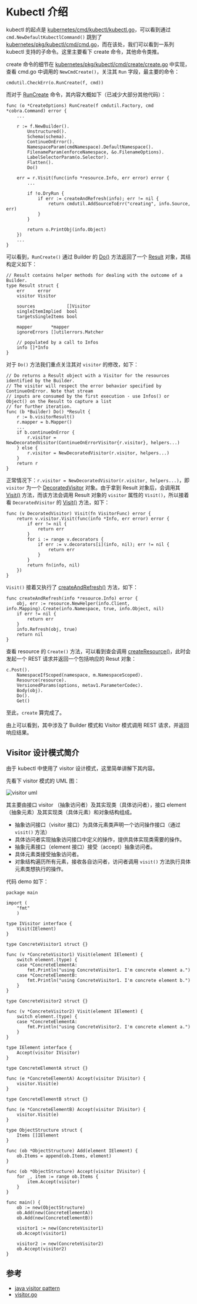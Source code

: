 # Kubectl 介绍

kubectl 的起点是 [kubernetes/cmd/kubectl/kubectl.go](https://github.com/kubernetes/kubernetes/blob/release-1.13/cmd/kubectl/kubectl.go)，可以看到通过 `cmd.NewDefaultKubectlCommand()` 跳到了 [kubernetes/pkg/kubectl/cmd/cmd.go](https://github.com/kubernetes/kubernetes/blob/release-1.13/pkg/kubectl/cmd/cmd.go#L447)，而在该处，我们可以看到一系列 kubectl 支持的子命令。这里主要看下 create 命令，其他命令类推。

create 命令的细节在 [kubernetes/pkg/kubectl/cmd/create/create.go](https://github.com/kubernetes/kubernetes/blob/release-1.13/pkg/kubectl/cmd/create/create.go#L93) 中实现，查看 cmd.go 中调用的 `NewCmdCreate()`，关注其 `Run` 字段，最主要的命令：

```
cmdutil.CheckErr(o.RunCreate(f, cmd))
```

而对于 [RunCreate](https://github.com/kubernetes/kubernetes/blob/release-1.13/pkg/kubectl/cmd/create/create.go#L206) 命令，其内容大概如下（已减少大部分其他代码）：
```
func (o *CreateOptions) RunCreate(f cmdutil.Factory, cmd *cobra.Command) error {
	...

	r := f.NewBuilder().
		Unstructured().
		Schema(schema).
		ContinueOnError().
		NamespaceParam(cmdNamespace).DefaultNamespace().
		FilenameParam(enforceNamespace, &o.FilenameOptions).
		LabelSelectorParam(o.Selector).
		Flatten().
		Do()

	err = r.Visit(func(info *resource.Info, err error) error {
		...

		if !o.DryRun {
			if err := createAndRefresh(info); err != nil {
				return cmdutil.AddSourceToErr("creating", info.Source, err)
			}
		}

		return o.PrintObj(info.Object)
	})
	...
}
```

可以看到，`RunCreate()` 通过 Builder 的 [Do()](https://github.com/kubernetes/cli-runtime/blob/release-1.13/pkg/genericclioptions/resource/builder.go#L1072) 方法返回了一个 [Result](https://github.com/kubernetes/cli-runtime/blob/release-1.13/pkg/genericclioptions/resource/result.go#L37) 对象，其结构定义如下：
```
// Result contains helper methods for dealing with the outcome of a Builder.
type Result struct {
	err     error
	visitor Visitor

	sources            []Visitor
	singleItemImplied  bool
	targetsSingleItems bool

	mapper       *mapper
	ignoreErrors []utilerrors.Matcher

	// populated by a call to Infos
	info []*Info
}
```

对于 `Do()` 方法我们重点关注其对 `visitor` 的修改，如下：
```
// Do returns a Result object with a Visitor for the resources identified by the Builder.
// The visitor will respect the error behavior specified by ContinueOnError. Note that stream
// inputs are consumed by the first execution - use Infos() or Object() on the Result to capture a list
// for further iteration.
func (b *Builder) Do() *Result {
	r := b.visitorResult()
	r.mapper = b.Mapper()
	...
	if b.continueOnError {
		r.visitor = NewDecoratedVisitor(ContinueOnErrorVisitor{r.visitor}, helpers...)
	} else {
		r.visitor = NewDecoratedVisitor(r.visitor, helpers...)
	}
	return r
}
```

正常情况下：`r.visitor = NewDecoratedVisitor(r.visitor, helpers...)`，即 `visitor` 为一个 [DecoratedVisitor](https://github.com/kubernetes/cli-runtime/blob/release-1.13/pkg/genericclioptions/resource/visitor.go#L297) 对象。由于拿到 Result 对象后，会调用其 [Visit()](https://github.com/kubernetes/cli-runtime/blob/release-1.13/pkg/genericclioptions/resource/result.go#L95) 方法，而该方法会调用 Result 对象的 `visitor` 属性的 `Visit()`，所以接着看 `DecoratedVisitor` 的 [Visit()](https://github.com/kubernetes/cli-runtime/blob/release-1.13/pkg/genericclioptions/resource/visitor.go#L305) 方法，如下：
```
func (v DecoratedVisitor) Visit(fn VisitorFunc) error {
	return v.visitor.Visit(func(info *Info, err error) error {
		if err != nil {
			return err
		}
		for i := range v.decorators {
			if err := v.decorators[i](info, nil); err != nil {
				return err
			}
		}
		return fn(info, nil)
	})
}
```

`Visit()` 接着又执行了 [createAndRefresh()](https://github.com/kubernetes/kubernetes/blob/release-1.13/pkg/kubectl/cmd/create/create.go#L321) 方法，如下：
```
func createAndRefresh(info *resource.Info) error {
	obj, err := resource.NewHelper(info.Client, info.Mapping).Create(info.Namespace, true, info.Object, nil)
	if err != nil {
		return err
	}
	info.Refresh(obj, true)
	return nil
}
```

查看 resource 的 `Create()` 方法，可以看到查会调用 [createResource()](https://github.com/kubernetes/cli-runtime/blob/release-1.13/pkg/genericclioptions/resource/helper.go#L132)，此时会发起一个 REST 请求并返回一个包括响应的 Resut 对象：
```
c.Post().
	NamespaceIfScoped(namespace, m.NamespaceScoped).
	Resource(resource).
	VersionedParams(options, metav1.ParameterCodec).
	Body(obj).
	Do().
	Get()
```

至此，`create` 算完成了。

由上可以看到，其中涉及了 Builder 模式和 Visitor 模式调用 REST 请求，并返回响应结果。

## Visitor 设计模式简介

由于 kubectl 中使用了 visitor 设计模式，这里简单讲解下其内容。

先看下 visitor 模式的 UML 图：

![visitor uml](img/visitor-uml.png) 

其主要由接口 visitor （抽象访问者）及其实现类（具体访问者），接口 element （抽象元素）及其实现类（具体元素）和对象结构组成。
- 抽象访问接口（visitor 接口）为具体元素类声明一个访问操作接口（通过 `visit()` 方法）
- 具体访问者实现抽象访问接口中定义的操作，提供具体实现类需要的操作。
- 抽象元素接口（element 接口）接受（accept）抽象访问者。
- 具体元素类接受抽象访问者。
- 对象结构遍历所有元素，接收各自访问者，访问者调用 `visit()` 方法执行具体元素类想执行的操作。

代码 demo 如下：

```
package main

import (
	"fmt"
	)

type IVisitor interface {
	Visit(IElement)
}

type ConcreteVisitor1 struct {}

func (v *ConcreteVisitor1) Visit(element IElement) {
	switch element.(type) {
	case *ConcreteElementA:
		fmt.Println("using ConcreteVisitor1. I'm concrete element a.")
	case *ConcreteElementB:
		fmt.Println("using ConcreteVisitor1. I'm concrete element b.")
	}
}

type ConcreteVisitor2 struct {}

func (v *ConcreteVisitor2) Visit(element IElement) {
	switch element.(type) {
	case *ConcreteElementA:
		fmt.Println("using ConcreteVisitor2. I'm concrete element a.")
	}
}

type IElement interface {
	Accept(visitor IVisitor)
}

type ConcreteElementA struct {}

func (e *ConcreteElementA) Accept(visitor IVisitor) {
	visitor.Visit(e)
}

type ConcreteElementB struct {}

func (e *ConcreteElementB) Accept(visitor IVisitor) {
	visitor.Visit(e)
}

type ObjectStructure struct {
	Items []IElement
}

func (ob *ObjectStructure) Add(element IElement) {
	ob.Items = append(ob.Items, element)
}

func (ob *ObjectStructure) Accept(visitor IVisitor) {
	for _, item := range ob.Items {
		item.Accept(visitor)
	}
}

func main() {
	ob := new(ObjectStructure)
	ob.Add(new(ConcreteElementA))
	ob.Add(new(ConcreteElementB))

	visitor1 := new(ConcreteVisitor1)
	ob.Accept(visitor1)

	visitor2 := new(ConcreteVisitor2)
	ob.Accept(visitor2)
}
```

## 参考
- [java visitor pattern](https://www.baeldung.com/java-visitor-pattern)
- [visitor.go](https://github.com/senghoo/golang-design-pattern/blob/master/23_visitor/visitor.go)

